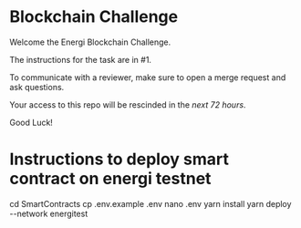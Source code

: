 # Blockchain Challenge

Welcome the Energi Blockchain Challenge.

The instructions for the task are in #1.

To communicate with a reviewer, make sure to open a merge request and ask questions.

Your access to this repo will be rescinded in the _next 72 hours_.

Good Luck!


# Instructions to deploy smart contract on energi testnet
cd SmartContracts
cp .env.example .env
nano .env
yarn install
yarn deploy --network energitest